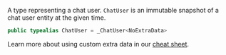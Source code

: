 
A type representing a chat user. `ChatUser` is an immutable snapshot of a chat user entity at the given time.

``` swift
public typealias ChatUser = _ChatUser<NoExtraData>
```

> 

Learn more about using custom extra data in our [cheat sheet](https://github.com/GetStream/stream-chat-swift/wiki/Cheat-Sheet#working-with-extra-data).
